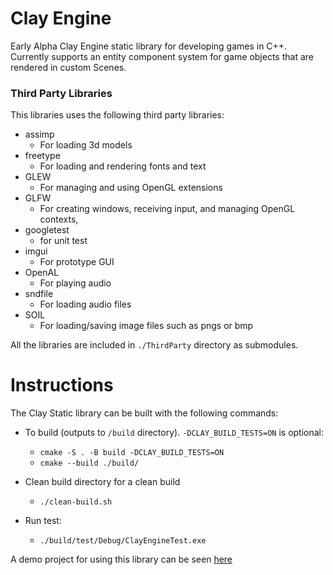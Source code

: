 # Clay Engine
Early Alpha Clay Engine static library for developing games in C++. Currently supports an entity component system for game objects that are rendered in custom Scenes.


### Third Party Libraries
This libraries uses the following third party libraries:

- assimp
    - For loading 3d models
- freetype
    - For loading and rendering fonts and text
- GLEW
    - For managing and using OpenGL extensions
- GLFW
    - For creating windows, receiving input, and managing OpenGL contexts, 
- googletest
    - for unit test
- imgui
    - For prototype GUI
- OpenAL
    - For playing audio
- sndfile
    - For loading audio files
- SOIL
    - For loading/saving image files such as pngs or bmp

All the libraries are included in `./ThirdParty` directory as submodules.

# Instructions 
The Clay Static library can be built with the following commands:

- To build (outputs to `/build` directory). `-DCLAY_BUILD_TESTS=ON` is optional:
    - `cmake -S . -B build -DCLAY_BUILD_TESTS=ON`
    - `cmake --build ./build/`

- Clean build directory for a clean build
    - `./clean-build.sh`

- Run test:
    - `./build/test/Debug/ClayEngineTest.exe`

A demo project for using this library can be seen [here](https://github.com/VadimEngine/ClayEngineDemo)